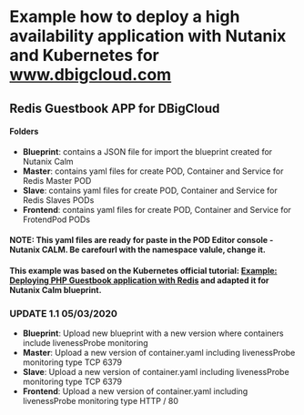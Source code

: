# Example how to deploy a high availability application with Nutanix and Kubernetes for www.dbigcloud.com
## Redis Guestbook APP for DBigCloud
#### Folders
- **Blueprint**: contains a JSON file for import the blueprint created for Nutanix Calm
- **Master**: contains yaml files for create POD, Container and Service for Redis Master POD
- **Slave**: contains yaml files for create POD, Container and Service for Redis Slaves PODs
- **Frontend**: contains yaml files for create POD, Container and Service for FrotendPod PODs

#### **NOTE**: This yaml files are ready for paste in the POD Editor console - Nutanix CALM. Be carefourl with the namespace valule, change it.
#### This example was based on the Kubernetes official tutorial: [Example: Deploying PHP Guestbook application with Redis](https://kubernetes.io/docs/tutorials/stateless-application/guestbook/) and adapted it for Nutanix Calm blueprint.

### UPDATE 1.1 05/03/2020
- **Blueprint**: Upload new blueprint with a new version where containers include livenessProbe monitoring
- **Master**: Upload a new version of container.yaml including livenessProbe monitoring type TCP 6379
- **Slave**: Upload a new version of container.yaml including livenessProbe monitoring type TCP 6379
- **Frontend**: Upload a new version of container.yaml including livenessProbe monitoring type HTTP / 80
 
